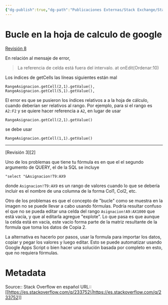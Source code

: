 ```yaml
---
{"dg-publish":true,"dg-path":"Publicaciones Externas/Stack Exchange/Stack Overflow en español/es.stackoverflow.com-233752.md","permalink":"/publicaciones-externas/stack-exchange/stack-overflow-en-espanol/es-stackoverflow-com-233752/","title":"Bucle en la hoja de calculo de google","hide":true,"noteIcon":"default","created":"2024-04-03T12:49:10.506-06:00","updated":"2024-04-05T16:43:54.718-06:00"}
---
```


# Bucle en la hoja de calculo de google

[Revisión 8][1]  

En relación al mensaje de error, 

> La referencia de celda está fuera del intervalo. at onEdit(Ordenar:10)

Los índices de getCells las líneas siguientes están mal

    RangeAsignacion.getCell(2,1).getValue(),
    RangeAsignacion.getCell(5,1).getValue(),


El error es que se pusieron los índices relativos a a la hoja de cálculo, cuando deberían ser relativos al rango. Por ejemplo, para si el rango es `A2:F2` y se quiere hacer referencia a `A2`, en lugar de usar 

    RangeAsignacion.getCell(2,1).getValue()

se debe usar

    RangeAsignacion.getCell(1,1).getValue()



<hr>
[Revisión 3][2]  

Uno de los problemas que tiene tu fórmula es en que el el segundo argumento de QUERY, el de la SQL se incluye

`"select "&Asignacion!T9:AX9` 

donde `Asignacion!T9:AX9` es un rango de valores cuando lo que se debería incluir es el nombre de una columna de la forma Col1, Col2, etc.

Otro de los problemas es que el concepto de "bucle" como se muestra en la imagen no se puede llevar a cabo usando fórmulas. Podría resultar confuso el que no se pueda editar una celda del rango `Asignacion!A9:AX1000` que está vacía, y que al editarla agregue "explote". Lo que pasa es que aunque la celda está en vacía, este vacío forma parte de la matriz resultante de la formula que toma los datos de Copia 2.

La alternativa es hacerlo por pasos, usar la formula para importar los datos, copiar y pegar los valores y luego editar. Esto se puede automatizar usando Google Apps Script o bien hacer una solución basada por completo en esto, que no requiera fórmulas.


  [1]: https://es.stackoverflow.com/revisions/233480/8
  [2]: https://es.stackoverflow.com/revisions/233480/3

# Metadata
Source:: Stack Overflow en español
URL:: [[https://es.stackoverflow.com/q/233752\|https://es.stackoverflow.com/q/233752]]


